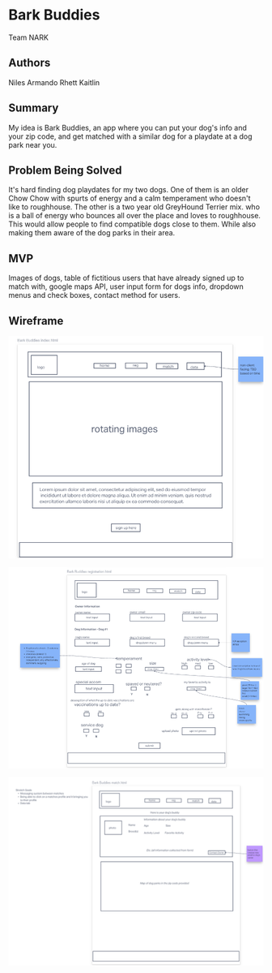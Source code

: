 # Bark Buddies

Team NARK

## Authors

Niles
Armando
Rhett
Kaitlin

## Summary

My idea is Bark Buddies, an app where you can put your dog's info and your zip code, and get matched with a similar dog for a playdate at a dog park near you.

## Problem Being Solved

It's hard finding dog playdates for my two dogs. One of them is an older Chow Chow with spurts of energy and a calm temperament who doesn't like to roughhouse. The other is a two year old GreyHound Terrier mix. who is a ball of energy who bounces all over the place and loves to roughhouse. This would allow people to find compatible dogs close to them. While also making them aware of the dog parks in their area.

## MVP

Images of dogs, table of fictitious users that have already signed up to match with, google maps API, user input form for dogs info, dropdown menus and check boxes, contact method for users.

## Wireframe

![Wireframe page 1](Images/wireframe1.png)

![Wireframe page 2](Images/wireframe2.png)

![Wireframe page 3](Images/wireframe3.png)
